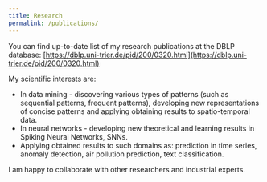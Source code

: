 ```yaml
---
title: Research
permalink: /publications/
---
```


You can find up-to-date list of my research publications at the DBLP database: [https://dblp.uni-trier.de/pid/200/0320.html](https://dblp.uni-trier.de/pid/200/0320.html)

My scientific interests are:

* In data mining - discovering various types of patterns (such as sequential patterns, frequent patterns), developing new representations of concise patterns and applying obtaining results to spatio-temporal data.
* In neural networks - developing new theoretical and learning results in Spiking Neural Networks, SNNs.
* Applying obtained results to such domains as: prediction in time series, anomaly detection, air pollution prediction, text classification.

I am happy to collaborate with other researchers and industrial experts.
